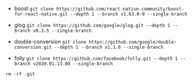 
- boost
`git clone https://github.com/react-native-community/boost-for-react-native.git --depth 1 --branch v1.63.0-0 --single-branch`

- glog
`git clone https://github.com/google/glog.git --depth 1 --branch v0.3.5 --single-branch`

- double-conversion
`git clone https://github.com/google/double-conversion.git --depth 1 --branch v1.1.6 --single-branch`

- folly
`git clone https://github.com/facebook/folly.git --depth 1 --branch v2020.01.13.00 --single-branch`

`rm -rf .git`
